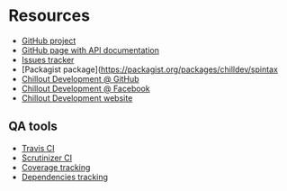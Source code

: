 <!---
# This file is part of the ChillDev Spintax library.
#
# @author Rafał Wrzeszcz <rafal.wrzeszcz@wrzasq.pl>
# @copyright 2014 © by Rafał Wrzeszcz - Wrzasq.pl.
# @version 0.0.1
# @since 0.0.1
# @package ChillDev\Spintax
-->

# Resources

-   [GitHub project](https://github.com/chilloutdevelopment/ChillDevSpintax)
-   [GitHub page with API documentation](https://chilloutdevelopment.github.io/ChillDevSpintax)
-   [Issues tracker](https://github.com/chilloutdevelopment/ChillDevSpintax/issues)
-   [Packagist package](https://packagist.org/packages/chilldev/spintax
-   [Chillout Development @ GitHub](https://github.com/chilloutdevelopment)
-   [Chillout Development @ Facebook](http://www.facebook.com/chilldev)
-   [Chillout Development website](http://chilldev.pl/)

## QA tools

-   [Travis CI](https://travis-ci.org/chilloutdevelopment/ChillDevSpintax)
-   [Scrutinizer CI](https://scrutinizer-ci.com/g/chilloutdevelopment/ChillDevSpintax/)
-   [Coverage tracking](https://coveralls.io/r/chilloutdevelopment/ChillDevSpintax)
-   [Dependencies tracking](https://www.versioneye.com/user/projects/52e15a98ec137583360000bb)
